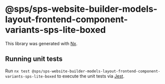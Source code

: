 # @sps/sps-website-builder-models-layout-frontend-component-variants-sps-lite-boxed

This library was generated with [Nx](https://nx.dev).

## Running unit tests

Run `nx test @sps/sps-website-builder-models-layout-frontend-component-variants-sps-lite-boxed` to execute the unit tests via [Jest](https://jestjs.io).

